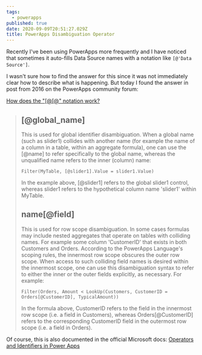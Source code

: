```yaml
---
tags:
  - powerapps
published: true
date: 2020-09-09T20:51:27.029Z
title: PowerApps Disambiguation Operator
---
```


Recently I've been using PowerApps more frequently and I have noticed that sometimes it auto-fills Data Source names with a notation like `[@'Data Source']`.

I wasn't sure how to find the answer for this since it was not immediately clear how to describe what is happening. But today I found the answer in post from 2016 on the PowerApps community forum:

[How does the "\[@\[@" notation work?](https://powerusers.microsoft.com/t5/Building-Power-Apps/How-does-the-quot-quot-notation-work/m-p/7265#M3274)

> ## \[@global_name]
>
> This is used for global identifier disambiguation. When a global name (such as slider1) collides with another name (for example the name of a column in a table, within an aggregate formula), one can use the \[@name] to refer specifically to the global name, whereas the unqualified name refers to the inner (column) name:
>
> `Filter(MyTable, [@slider1].Value = slider1.Value)`
>
> In the example above, \[@slider1] refers to the global slider1 control, whereas slider1 refers to the hypothetical column name 'slider1' within MyTable.
>
> ## name\[@field]
>
> This is used for row scope disambiguation. In some cases formulas may include nested aggregates that operate on tables with colliding names. For example some column 'CustomerID' that exists in both Customers and Orders. According to the PowerApps Language's scoping rules, the innermost row scope obscures the outer row scope. When access to such colliding field names is desired within the innermost scope, one can use this disambiguation syntax to refer to either the inner or the outer fields explicitly, as necessary. For example:
>
> `Filter(Orders, Amount < LookUp(Customers, CustomerID = Orders[@CustomerID], TypicalAmount))`
>
> In the formula above, CustomerID refers to the field in the innermost row scope (i.e. a field in Customers), whereas Orders\[@CustomerID] refers to the corresponding CustomerID field in the outermost row scope (i.e. a field in Orders).

Of course, this is also documented in the official Microsoft docs:
[Operators and Identifiers in Power Apps](https://docs.microsoft.com/en-us/powerapps/maker/canvas-apps/functions/operators#disambiguation-operator)

